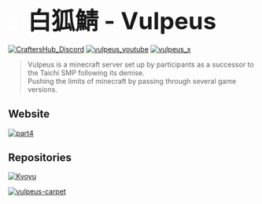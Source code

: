 <img src="vulpeus_logo.svg" alt="Vulpeus Logo" width="4%">ㅤ<b><font size="200%">白狐鯖 - Vulpeus</font></b>
---

<a href="https://discord.gg/VX6xg9mxfa" target="_blank"><img src="https://img.shields.io/badge/Discord-5865F2?style=for-the-badge&logo=discord&logoColor=white" alt="CraftersHub_Discord"></a> <a href="https://www.youtube.com/@vulpeus_server" target="_blank"><img src="https://img.shields.io/badge/YouTube-FF0000?style=for-the-badge&logo=youtube&logoColor=white" alt="vulpeus_youtube"></a> <a href="https://x.com/vulpeus_server/" target="_blank"><img src="https://img.shields.io/badge/X-000000?style=for-the-badge&logo=x&logoColor=white" alt="vulpeus_x"></a>

> Vulpeus is a minecraft server set up by participants as a successor to the Taichi SMP following its demise.<br>
> Pushing the limits of minecraft by passing through several game versions.

## Website

<a href="https://vulpeus.com/" target="_blank"><img src="thumbnail.webp" alt="part4"></a>

## Repositories

[![Kyoyu](https://github-readme-stats.vercel.app/api/pin/?username=Vulpeus-Server&repo=kyoyu&theme=dark)](https://github.com/Vulpeus-Server/kyoyu)

[![vulpeus-carpet](https://github-readme-stats.vercel.app/api/pin/?username=Vulpeus-Server&repo=vulpeus-carpet&theme=dark)](https://github.com/Vulpeus-Server/vulpeus-carpet)
